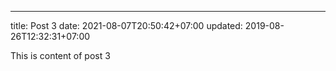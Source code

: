 ---
title: Post 3
date: 2021-08-07T20:50:42+07:00
updated: 2019-08-26T12:32:31+07:00

This is content of post 3